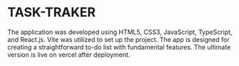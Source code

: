 # TASK-TRAKER
The application was developed using HTML5, CSS3, JavaScript, TypeScript, and React.js. Vite was utilized to set up the project. The app is designed for creating a straightforward to-do list with fundamental features. The ultimate version is live on vercel after deployment.

